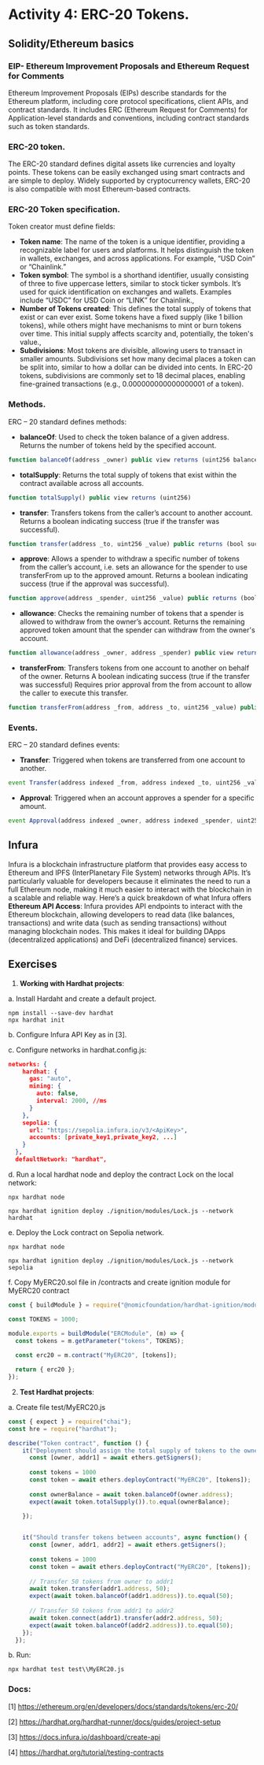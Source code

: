 # Activity 4: ERC-20 Tokens.

## Solidity/Ethereum basics

### EIP- Ethereum Improvement Proposals and Ethereum Request for Comments

Ethereum Improvement Proposals (EIPs) describe standards for the Ethereum platform, including core protocol specifications, client APIs, and contract standards. It includes ERC (Ethereum Request for Comments) for Application-level standards and conventions, including contract standards such as token standards.

### ERC-20 token. 
The ERC-20 standard defines digital assets like currencies and loyalty points. These tokens can be easily exchanged using smart contracts and are simple to deploy. Widely supported by cryptocurrency wallets, ERC-20 is also compatible with most Ethereum-based contracts.

### ERC-20 Token specification.
Token creator must define fields: 

-   **Token name**: The name of the token is a unique identifier, providing a recognizable label for users and platforms. It helps distinguish the token in wallets, exchanges, and across applications. For example, “USD Coin” or “Chainlink.” 
-   **Token symbol**: The symbol is a shorthand identifier, usually consisting of three to five uppercase letters, similar to stock ticker symbols. It’s used for quick identification on exchanges and wallets. Examples include “USDC” for USD Coin or “LINK” for Chainlink., 
-   **Number of Tokens created**: This defines the total supply of tokens that exist or can ever exist. Some tokens have a fixed supply (like 1 billion tokens), while others might have mechanisms to mint or burn tokens over time. This initial supply affects scarcity and, potentially, the token's value., 
-   **Subdivisions**:  Most tokens are divisible, allowing users to transact in smaller amounts. Subdivisions set how many decimal places a token can be split into, similar to how a dollar can be divided into cents. In ERC-20 tokens, subdivisions are commonly set to 18 decimal places, enabling fine-grained transactions (e.g., 0.000000000000000001 of a token). 


### Methods.
ERC – 20 standard defines methods:

-   **balanceOf**: Used to check the token balance of a given address. Returns the number of tokens held by the specified account.

```js
function balanceOf(address _owner) public view returns (uint256 balance)
```

-   **totalSupply**: Returns the total supply of tokens that exist within the contract available across all accounts.

```js
function totalSupply() public view returns (uint256)
```

-   **transfer**: Transfers tokens from the caller’s account to another account. Returns a boolean indicating success (true if the transfer was successful).

```js
function transfer(address _to, uint256 _value) public returns (bool success)
```

-   **approve**: Allows a spender to withdraw a specific number of tokens from the caller’s account, i.e. sets an allowance for the spender to use transferFrom up to the approved amount.
Returns a boolean indicating success (true if the approval was successful).

```js
function approve(address _spender, uint256 _value) public returns (bool success)
```

-   **allowance**: Checks the remaining number of tokens that a spender is allowed to withdraw from the owner’s account. Returns the remaining approved token amount that the spender can withdraw from the owner's account.

```js
function allowance(address _owner, address _spender) public view returns (uint256 remaining)
```

-   **transferFrom**: Transfers tokens from one account to another on behalf of the owner. Returns A boolean indicating success (true if the transfer was successful) Requires prior approval from the from account to allow the caller to execute this transfer.

```js
function transferFrom(address _from, address _to, uint256 _value) public returns (bool success)
```



### Events.
ERC – 20 standard defines events:

-   **Transfer**: Triggered when tokens are transferred from one account to another.

```js
event Transfer(address indexed _from, address indexed _to, uint256 _value)
```

-   **Approval**: Triggered when an account approves a spender for a specific amount.

```js
event Approval(address indexed _owner, address indexed _spender, uint256 _value)
```

## Infura

Infura is a blockchain infrastructure platform that provides easy access to Ethereum and IPFS (InterPlanetary File System) networks through APIs. It’s particularly valuable for developers because it eliminates the need to run a full Ethereum node, making it much easier to interact with the blockchain in a scalable and reliable way. Here’s a quick breakdown of what Infura offers **Ethereum API Access**: Infura provides API endpoints to interact with the Ethereum blockchain, allowing developers to read data (like balances, transactions) and write data (such as sending transactions) without managing blockchain nodes. This makes it ideal for building DApps (decentralized applications) and DeFi (decentralized finance) services.


## Exercises

1.	**Working with Hardhat projects**: 

a.  Install Hardaht and create a default project. 

```
npm install --save-dev hardhat
npx hardhat init
```
b. Configure Infura API Key as in [3].

c. Configure networks in hardhat.config.js:

```json
networks: {
    hardhat: {
      gas: "auto",
      mining: {
        auto: false,
        interval: 2000, //ms
      }
    },
    sepolia: {
      url: "https://sepolia.infura.io/v3/<ApiKey>",
      accounts: [private_key1,private_key2, ...]
    }
  },
  defaultNetwork: "hardhat",

```
d. Run a local hardhat node and deploy the contract Lock on the local network:

```
npx hardhat node

npx hardhat ignition deploy ./ignition/modules/Lock.js --network hardhat
```

e. Deploy the Lock contract on Sepolia network.

```
npx hardhat node

npx hardhat ignition deploy ./ignition/modules/Lock.js --network sepolia
```
f. Copy MyERC20.sol file in /contracts and create ignition module for MyERC20 contract

```js
const { buildModule } = require("@nomicfoundation/hardhat-ignition/modules");

const TOKENS = 1000;

module.exports = buildModule("ERCModule", (m) => {
  const tokens = m.getParameter("tokens", TOKENS);
  
  const erc20 = m.contract("MyERC20", [tokens]);

  return { erc20 };
});
```

2.	**Test Hardhat projects**: 

a. Create file test/MyERC20.js 

```js
const { expect } = require("chai");
const hre = require("hardhat");

describe("Token contract", function () {
    it("Deployment should assign the total supply of tokens to the owner", async function () {
      const [owner, addr1] = await ethers.getSigners();
  
      const tokens = 1000
      const token = await ethers.deployContract("MyERC20", [tokens]);
  
      const ownerBalance = await token.balanceOf(owner.address);
      expect(await token.totalSupply()).to.equal(ownerBalance);
        
    });


    it("Should transfer tokens between accounts", async function() {
      const [owner, addr1, addr2] = await ethers.getSigners();
  
      const tokens = 1000
      const token = await ethers.deployContract("MyERC20", [tokens]);
  
      // Transfer 50 tokens from owner to addr1
      await token.transfer(addr1.address, 50);
      expect(await token.balanceOf(addr1.address)).to.equal(50);
  
      // Transfer 50 tokens from addr1 to addr2
      await token.connect(addr1).transfer(addr2.address, 50);
      expect(await token.balanceOf(addr2.address)).to.equal(50);
    });
  });

```



b. Run:

```
npx hardhat test test\\MyERC20.js
```

### Docs: 
[1] https://ethereum.org/en/developers/docs/standards/tokens/erc-20/

[2] https://hardhat.org/hardhat-runner/docs/guides/project-setup

[3] https://docs.infura.io/dashboard/create-api

[4] https://hardhat.org/tutorial/testing-contracts
